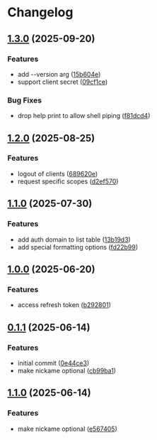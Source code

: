 # Changelog

## [1.3.0](https://github.com/MaxHerbs/tokens/compare/v1.2.0...v1.3.0) (2025-09-20)


### Features

* add --version arg ([15b604e](https://github.com/MaxHerbs/tokens/commit/15b604ea71122d092729c46c987da3642d8fe72b))
* support client secret ([09cf1ce](https://github.com/MaxHerbs/tokens/commit/09cf1ce798b4a7a2196fc3f8a87b1e1bf02a5c2b))


### Bug Fixes

* drop help print to allow shell piping ([f81dcd4](https://github.com/MaxHerbs/tokens/commit/f81dcd4a8cd3f3e0aa3d660bf4d7f74f4692f6b7))

## [1.2.0](https://github.com/MaxHerbs/tokens/compare/v1.1.0...v1.2.0) (2025-08-25)


### Features

* logout of clients ([689620e](https://github.com/MaxHerbs/tokens/commit/689620ecf294863d4f6c6a714a8300c13cebc760))
* request specific scopes ([d2ef570](https://github.com/MaxHerbs/tokens/commit/d2ef570b3ed41d174f4ea522e2cbcc0114fed288))

## [1.1.0](https://github.com/MaxHerbs/tokens/compare/v1.0.0...v1.1.0) (2025-07-30)


### Features

* add auth domain to list table ([13b19d3](https://github.com/MaxHerbs/tokens/commit/13b19d35245448a127bd7ab19ca455d638bb0934))
* add special formatting options ([fd22b99](https://github.com/MaxHerbs/tokens/commit/fd22b99cde0740c46fe396762ed89c4a2ba86d25))

## [1.0.0](https://github.com/MaxHerbs/tokens/compare/v0.1.1...v1.0.0) (2025-06-20)


### Features

* access refresh token ([b292801](https://github.com/MaxHerbs/tokens/commit/b292801d98ccc3cbc066dae1c7a0883ace0566a5))

## [0.1.1](https://github.com/MaxHerbs/tokens/compare/v0.1.0...v0.1.1) (2025-06-14)


### Features

* initial commit ([0e44ce3](https://github.com/MaxHerbs/tokens/commit/0e44ce395f7d1bd4c0bc0aa003ba5602f273a460))
* make nickame optional ([cb99ba1](https://github.com/MaxHerbs/tokens/commit/cb99ba1380da38e95bd4432d8d3ced219aa4459e))

## [1.1.0](https://github.com/MaxHerbs/tokens/compare/v1.0.2...v1.1.0) (2025-06-14)


### Features

* make nickame optional ([e567405](https://github.com/MaxHerbs/tokens/commit/e567405aeb0a62489fe702bfcc2136020b1c5973))
